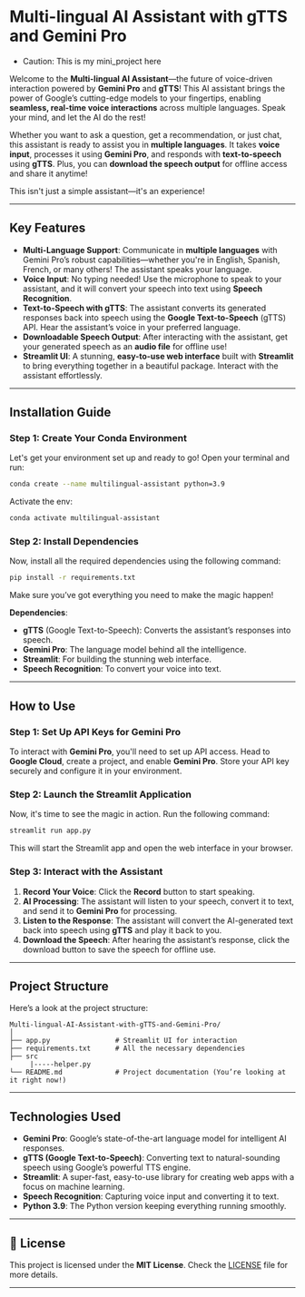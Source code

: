 #  **Multi-lingual AI Assistant with gTTS and Gemini Pro** 
* Caution: This is my mini_project here

Welcome to the **Multi-lingual AI Assistant**—the future of voice-driven interaction powered by **Gemini Pro** and **gTTS**! This AI assistant brings the power of Google’s cutting-edge models to your fingertips, enabling **seamless, real-time voice interactions** across multiple languages. Speak your mind, and let the AI do the rest! 

Whether you want to ask a question, get a recommendation, or just chat, this assistant is ready to assist you in **multiple languages**. It takes **voice input**, processes it using **Gemini Pro**, and responds with **text-to-speech** using **gTTS**. Plus, you can **download the speech output** for offline access and share it anytime!

This isn't just a simple assistant—it's an experience! 

---

##  **Key Features** 

-  **Multi-Language Support**: Communicate in **multiple languages** with Gemini Pro’s robust capabilities—whether you're in English, Spanish, French, or many others! The assistant speaks your language. 
-  **Voice Input**: No typing needed! Use the microphone to speak to your assistant, and it will convert your speech into text using **Speech Recognition**. 
-  **Text-to-Speech with gTTS**: The assistant converts its generated responses back into speech using the **Google Text-to-Speech** (gTTS) API. Hear the assistant’s voice in your preferred language. 
-  **Downloadable Speech Output**: After interacting with the assistant, get your generated speech as an **audio file** for offline use! 
-  **Streamlit UI**: A stunning, **easy-to-use web interface** built with **Streamlit** to bring everything together in a beautiful package. Interact with the assistant effortlessly. 

---

##  **Installation Guide** 

### Step 1: Create Your Conda Environment

Let's get your environment set up and ready to go! Open your terminal and run:

```bash
conda create --name multilingual-assistant python=3.9
```
Activate the env:
```bash
conda activate multilingual-assistant
```

### Step 2: Install Dependencies

Now, install all the required dependencies using the following command:

```bash
pip install -r requirements.txt
```

Make sure you’ve got everything you need to make the magic happen!

**Dependencies**:
- **gTTS** (Google Text-to-Speech): Converts the assistant’s responses into speech.
- **Gemini Pro**: The language model behind all the intelligence.
- **Streamlit**: For building the stunning web interface.
- **Speech Recognition**: To convert your voice into text.

---

##  **How to Use** 

### Step 1: Set Up API Keys for Gemini Pro

To interact with **Gemini Pro**, you'll need to set up API access. Head to **Google Cloud**, create a project, and enable **Gemini Pro**. Store your API key securely and configure it in your environment.

### Step 2: Launch the Streamlit Application

Now, it's time to see the magic in action. Run the following command:

```bash
streamlit run app.py
```

This will start the Streamlit app and open the web interface in your browser.

### Step 3: Interact with the Assistant

1. **Record Your Voice**: Click the **Record** button to start speaking.
2. **AI Processing**: The assistant will listen to your speech, convert it to text, and send it to **Gemini Pro** for processing.
3. **Listen to the Response**: The assistant will convert the AI-generated text back into speech using **gTTS** and play it back to you.
4. **Download the Speech**: After hearing the assistant’s response, click the download button to save the speech for offline use.

---

##  **Project Structure**

Here’s a look at the project structure:

```
Multi-lingual-AI-Assistant-with-gTTS-and-Gemini-Pro/
│
├── app.py                # Streamlit UI for interaction
├── requirements.txt      # All the necessary dependencies
├── src      
     |-----helper.py
└── README.md             # Project documentation (You’re looking at it right now!)
```

---

##  **Technologies Used** 

- **Gemini Pro**: Google’s state-of-the-art language model for intelligent AI responses.
- **gTTS (Google Text-to-Speech)**: Converting text to natural-sounding speech using Google’s powerful TTS engine.
- **Streamlit**: A super-fast, easy-to-use library for creating web apps with a focus on machine learning.
- **Speech Recognition**: Capturing voice input and converting it to text.
- **Python 3.9**: The Python version keeping everything running smoothly.

---



## 📜 **License** 

This project is licensed under the **MIT License**. Check the [LICENSE](LICENSE) file for more details.

---


